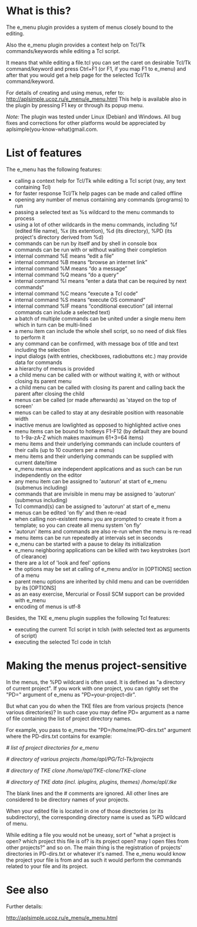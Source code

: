 
# What is this?

The e_menu plugin provides a system of menus closely bound to the editing.

Also the e_menu plugin provides a context help on Tcl/Tk commands/keywords while editing a Tcl script.

It means that while editing a file.tcl you can set the caret on desirable Tcl/Tk command/keyword and press Ctrl+F1 (or F1, if you map F1 to e_menu) and after that you would get a help page for the selected Tcl/Tk command/keyword.

For details of creating and using menus, refer to:
  http://aplsimple.ucoz.ru/e_menu/e_menu.html
This help is available also in the plugin by pressing F1 key or through its popup menu.

*Note:*
The plugin was tested under Linux (Debian) and Windows. All bug fixes and corrections for other platforms would be appreciated by aplsimple(you-know-what)gmail.com.


# List of features

The e_menu has the following features:

 - calling a context help for Tcl/Tk while editing a Tcl script (nay, any text containing Tcl)
 - for faster response Tcl/Tk help pages can be made and called offline
 - opening any number of menus containing any commands (programs) to run
 - passing a selected text as %s wildcard to the menu commands to process
 - using a lot of other wildcards in the menu commands, including %f (edited file name), %x (its extention), %d (its directory), %PD (its project's directory derived from %d)
 - commands can be run by itself and by shell in console box
 - commands can be run with or without waiting their completion
 - internal command %E means “edit a file”
 - internal command %B means “browse an internet link”
 - internal command %M means “do a message”
 - internal command %Q means “do a query“
 - internal command %I means “enter a data that can be required by next commands“
 - internal command %C means “execute a Tcl code“
 - internal command %S means “execute OS command“
 - internal command %IF means “conditional execution“ (all internal commands can include a selected text)
 - a batch of multiple commands can be united under a single menu item which in turn can be multi-lined
 - a menu item can include the whole shell script, so no need of disk files to perform it
 - any command can be confirmed, with message box of title and text including the selection
 - input dialogs (with entries, checkboxes, radiobuttons etc.) may provide data for commands
 - a hierarchy of menus is provided
 - a child menu can be called with or without waiting it, with or without closing its parent menu
 - a child menu can be called with closing its parent and calling back the parent after closing the child
 - menus can be called (or made afterwards) as 'stayed on the top of screen'
 - menus can be called to stay at any desirable position with reasonable width
 - inactive menus are lowlighted as opposed to highlighted active ones
 - menu items can be bound to hotkeys F1-F12 (by default they are bound to 1-9a-zA-Z which makes maximum 61+3=64 items)
 - menu items and their underlying commands can include counters of their calls (up to 10 counters per a menu)
 - menu items and their underlying commands can be supplied with current date/time
 - e_menu menus are independent applications and as such can be run independently on the editor
 - any menu item can be assigned to 'autorun' at start of e_menu (submenus including)
 - commands that are invisible in menu may be assigned to 'autorun' (submenus including)
 - Tcl command(s) can be assigned to 'autorun' at start of e_menu
 - menus can be edited 'on fly' and then re-read
 - when calling non-existent menu you are prompted to create it from a template; so you can create all menu system 'on fly'
 - 'autorun' items and commands are also re-run when the menu is re-read
 - menu items can be run repeatedly at intervals set in seconds
 - e_menu can be started with a pause to delay its initialization
 - e_menu neighboring applications can be killed with two keystrokes (sort of clearance)
 - there are a lot of 'look and feel' options
 - the options may be set at calling of e_menu and/or in [OPTIONS] section of a menu
 - parent menu options are inherited by child menu and can be overridden by its [OPTIONS]
 - as an easy exercise, Mercurial or Fossil SCM support can be provided with e_menu
 - encoding of menus is utf-8

Besides, the TKE e_menu plugin supplies the following Tcl features:
 - executing the current Tcl script in tclsh (with selected text as arguments of script)
 - executing the selected Tcl code in tclsh


# Making the menus project-sensitive

In the menus, the %PD wildcard is often used. It is defined as "a directory of current project". If you work with one project, you can rightly set the "PD=" argument of e_menu as "PD=your-project-dir".

But what can you do when the TKE files are from various projects (hence various directories)? In such case you may define PD= argument as a name of file containing the list of project directory names.

For example, you pass to e_menu the "PD=/home/me/PD-dirs.txt" argument where the PD-dirs.txt contains for example:

  *# list of project directories for e_menu*

  *# directory of various projects*
  */home/apl/PG/Tcl-Tk/projects*

  *# directory of TKE clone*
  */home/apl/TKE-clone/TKE-clone*

  *# directory of TKE data (incl. iplugins, plugins, themes)*
  */home/apl/.tke*

The blank lines and the # comments are ignored. All other lines are considered to be directory names of your projects.

When your edited file is located in one of those directories (or its subdirectory), the corresponding directory name is used as %PD wildcard of menu.

While editing a file you would not be uneasy, sort of "what a project is open? which project this file is of? is its project open? may I open files from other projects?" and so on. The main thing is the registration of projects' directories in PD-dirs.txt or whatever it's named. The e_menu would know the project your file is from and as such it would perform the commands related to your file and its project.


# See also

Further details:

  http://aplsimple.ucoz.ru/e_menu/e_menu.html

